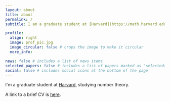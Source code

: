 ```yaml
---
layout: about
title: about
permalink: /
subtitle: I am a graduate student at [Harvard](https://math.harvard.edu/), studying number theory.

profile:
  align: right
  image: prof_pic.jpg
  image_circular: false # crops the image to make it circular
  more_info:

news: false # includes a list of news items
selected_papers: false # includes a list of papers marked as "selected={true}"
social: false # includes social icons at the bottom of the page
---
```


I'm a graduate student at [Harvard](https://math.harvard.edu/), studying number theory.

A link to a brief CV is [here](https:danielhu1729.github.io/CV.pdf).

